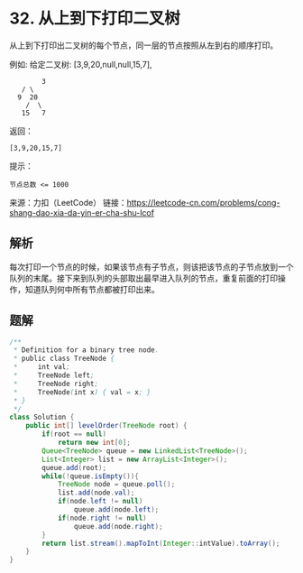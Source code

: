 # 32. 从上到下打印二叉树

从上到下打印出二叉树的每个节点，同一层的节点按照从左到右的顺序打印。

例如:
给定二叉树: [3,9,20,null,null,15,7],

    		3
       / \
      9  20
        /  \
       15   7

返回：

`[3,9,20,15,7]`


提示：

`节点总数 <= 1000`



来源：力扣（LeetCode）
链接：https://leetcode-cn.com/problems/cong-shang-dao-xia-da-yin-er-cha-shu-lcof

## 解析

每次打印一个节点的时候，如果该节点有子节点，则该把该节点的子节点放到一个队列的末尾。接下来到队列的头部取出最早进入队列的节点，重复前面的打印操作，知道队列何中所有节点都被打印出来。



## 题解

```java
/**
 * Definition for a binary tree node.
 * public class TreeNode {
 *     int val;
 *     TreeNode left;
 *     TreeNode right;
 *     TreeNode(int x) { val = x; }
 * }
 */
class Solution {
    public int[] levelOrder(TreeNode root) {
        if(root == null)
            return new int[0];
        Queue<TreeNode> queue = new LinkedList<TreeNode>();
        List<Integer> list = new ArrayList<Integer>();
        queue.add(root);
        while(!queue.isEmpty()){
            TreeNode node = queue.poll();
            list.add(node.val);
            if(node.left != null)
                queue.add(node.left);
            if(node.right != null)
                queue.add(node.right);
        }
        return list.stream().mapToInt(Integer::intValue).toArray();
    }
}
```



